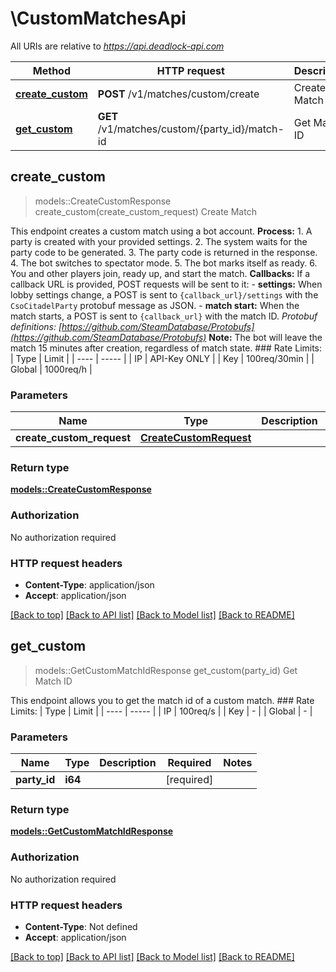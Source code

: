 # \CustomMatchesApi

All URIs are relative to *https://api.deadlock-api.com*

Method | HTTP request | Description
------------- | ------------- | -------------
[**create_custom**](CustomMatchesApi.md#create_custom) | **POST** /v1/matches/custom/create | Create Match
[**get_custom**](CustomMatchesApi.md#get_custom) | **GET** /v1/matches/custom/{party_id}/match-id | Get Match ID



## create_custom

> models::CreateCustomResponse create_custom(create_custom_request)
Create Match

 This endpoint creates a custom match using a bot account.  **Process:** 1. A party is created with your provided settings. 2. The system waits for the party code to be generated. 3. The party code is returned in the response. 4. The bot switches to spectator mode. 5. The bot marks itself as ready. 6. You and other players join, ready up, and start the match.  **Callbacks:** If a callback URL is provided, POST requests will be sent to it: - **settings:** When lobby settings change, a POST is sent to `{callback_url}/settings` with the `CsoCitadelParty` protobuf message as JSON. - **match start:** When the match starts, a POST is sent to `{callback_url}` with the match ID.  _Protobuf definitions: [https://github.com/SteamDatabase/Protobufs](https://github.com/SteamDatabase/Protobufs)_  **Note:** The bot will leave the match 15 minutes after creation, regardless of match state.  ### Rate Limits: | Type | Limit | | ---- | ----- | | IP | API-Key ONLY | | Key | 100req/30min | | Global | 1000req/h | 

### Parameters


Name | Type | Description  | Required | Notes
------------- | ------------- | ------------- | ------------- | -------------
**create_custom_request** | [**CreateCustomRequest**](CreateCustomRequest.md) |  | [required] |

### Return type

[**models::CreateCustomResponse**](CreateCustomResponse.md)

### Authorization

No authorization required

### HTTP request headers

- **Content-Type**: application/json
- **Accept**: application/json

[[Back to top]](#) [[Back to API list]](../README.md#documentation-for-api-endpoints) [[Back to Model list]](../README.md#documentation-for-models) [[Back to README]](../README.md)


## get_custom

> models::GetCustomMatchIdResponse get_custom(party_id)
Get Match ID

 This endpoint allows you to get the match id of a custom match.  ### Rate Limits: | Type | Limit | | ---- | ----- | | IP | 100req/s | | Key | - | | Global | - | 

### Parameters


Name | Type | Description  | Required | Notes
------------- | ------------- | ------------- | ------------- | -------------
**party_id** | **i64** |  | [required] |

### Return type

[**models::GetCustomMatchIdResponse**](GetCustomMatchIdResponse.md)

### Authorization

No authorization required

### HTTP request headers

- **Content-Type**: Not defined
- **Accept**: application/json

[[Back to top]](#) [[Back to API list]](../README.md#documentation-for-api-endpoints) [[Back to Model list]](../README.md#documentation-for-models) [[Back to README]](../README.md)

